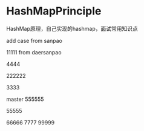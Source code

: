 # HashMapPrinciple
HashMap原理，自己实现的hashmap，面试常用知识点

add case from sanpao

11111
from daersanpao




4444

222222


3333

 master
555555

55555



66666
7777
99999

